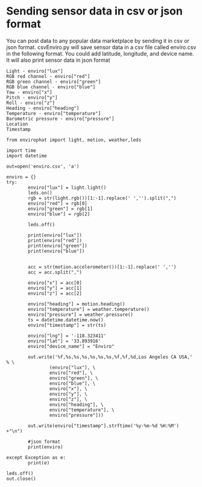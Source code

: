 <h1>Sending sensor data in csv or json format</h1>

You can post data to any popular data marketplace by sending it in csv or json format.  csvEnviro.py will save sensor data in a csv file called enviro.csv in the following format.  You could add latitude, longitude, and device name.  It will also print sensor data in json format

```
Light - enviro["lux"]
RGB red channel - enviro["red"]
RGB green channel - enviro["green"]
RGB blue channel - enviro["blue"]
Yaw - enviro["x"]
Pitch - enviro["y"]
Roll - enviro["z"]
Heading - enviro["heading"]
Temperature - enviro["temperature"]
Barometric pressure - enviro["pressure"]
Location
Timestamp
```

```
from envirophat import light, motion, weather,leds

import time
import datetime

out=open('enviro.csv', 'a')

enviro = {}
try:
        enviro["lux"] = light.light()
        leds.on()
        rgb = str(light.rgb())[1:-1].replace(' ','').split(",")
        enviro["red"] = rgb[0]
        enviro["green"] = rgb[1]
        enviro["blue"] = rgb[2]

        leds.off()

        print(enviro["lux"])
        print(enviro["red"])
        print(enviro["green"])
        print(enviro["blue"])


        acc = str(motion.accelerometer())[1:-1].replace(' ','')
        acc = acc.split(",")

        enviro["x"] = acc[0]
        enviro["y"] = acc[1]
        enviro["z"] = acc[2]

        enviro["heading"] = motion.heading()
        enviro["temperature"] = weather.temperature()
        enviro["pressure"] = weather.pressure()
        ts = datetime.datetime.now()
        enviro["timestamp"] = str(ts)

        enviro["lng"] = '-118.323411'
        enviro["lat"] = '33.893916'
        enviro["device_name"] = "Enviro"

        out.write('%f,%s,%s,%s,%s,%s,%s,%f,%f,%d,Los Angeles CA USA,' % \
                (enviro["lux"], \
                enviro["red"], \
                enviro["green"], \
                enviro["blue"], \
                enviro["x"], \
                enviro["y"], \
                enviro["z"], \
                enviro["heading"], \
                enviro["temperature"], \
                enviro["pressure"]))

        out.write(enviro["timestamp"].strftime('%y-%m-%d %H:%M') +"\n")

        #json format
        print(enviro)
        
except Exception as e:
        print(e)

leds.off()
out.close()
```
